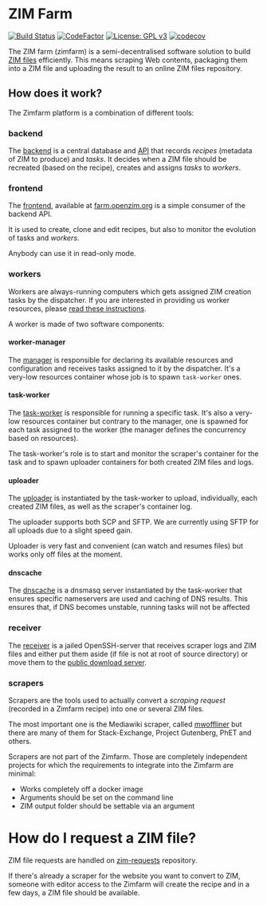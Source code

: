 # ZIM Farm

[![Build Status](https://github.com/openzim/zimfarm/workflows/CI/badge.svg?query=branch%3Amain)](https://github.com/openzim/zimfarm/actions?query=branch%3Amain)
[![CodeFactor](https://www.codefactor.io/repository/github/openzim/zimfarm/badge)](https://www.codefactor.io/repository/github/openzim/zimfarm)
[![License: GPL v3](https://img.shields.io/badge/License-GPLv3-blue.svg)](https://www.gnu.org/licenses/gpl-3.0)
[![codecov](https://codecov.io/gh/openzim/zimfarm/branch/main/graph/badge.svg)](https://codecov.io/gh/openzim/zimfarm)

The ZIM farm (zimfarm) is a semi-decentralised software solution to
build [ZIM files](http://www.openzim.org/) efficiently. This means scraping Web contents,
packaging them into a ZIM file and uploading the result to an online
ZIM files repository.

## How does it work?

The Zimfarm platform is a combination of different tools:

### backend

The [backend](https://ghcr.io/openzim/zimfarm-backend) is a central database and [API](https://api.farm.openzim.org/v2) that records _recipes_ (metadata of ZIM to produce) and _tasks_. It decides when a ZIM file should be recreated (based on the recipe), creates and assigns _tasks_ to _workers_.

### frontend

The [frontend](https://ghcr.io/openzim/zimfarm-ui), available at [farm.openzim.org](https://farm.openzim.org/) is a simple consumer of the backend API.

It is used to create, clone and edit recipes, but also to monitor the evolution of tasks and _workers_.

Anybody can use it in read-only mode.

### workers

Workers are always-running computers which gets assigned ZIM creation tasks by the dispatcher. If you are interested in providing us worker resources, please [read these instructions](https://github.com/openzim/zimfarm/blob/main/workers/README.md).

A worker is made of two software components:

#### worker-manager

The [manager](https://ghcr.io/openzim/zimfarm-worker-manager) is responsible for declaring its available resources and configuration and receives tasks assigned to it by the dispatcher. It's a very-low resources container whose job is to spawn `task-worker` ones.

#### task-worker

The [task-worker](https://ghcr.io/openzim/zimfarm-task-worker) is responsible for running a specific task. It's also a very-low resources container but contrary to the manager, one is spawned for each task assigned to the worker (the manager defines the concurrency based on resources).

The task-worker's role is to start and monitor the scraper's container for the task and to spawn uploader containers for both created ZIM files and logs.

#### uploader

The [uploader](https://ghcr.io/openzim/zimfarm-uploader) is instantiated by the task-worker to upload, individually, each created ZIM files, as well as the scraper's container log.

The uploader supports both SCP and SFTP. We are currently using SFTP for all uploads due to a slight speed gain.

Uploader is very fast and convenient (can watch and resumes files) but works only off files at the moment.

#### dnscache

The [dnscache](https://ghcr.io/openzim/zimfarm-dnscache) is a dnsmasq server instantiated by the task-worker that ensures specific nameservers are used and caching of DNS results. This ensures that, if DNS becomes unstable, running tasks will not be affected

### receiver

The [receiver](https://ghcr.io/openzim/zimfarm-receiver) is a jailed OpenSSH-server that receives scraper logs and ZIM files and either put them aside (if file is not at root of source directory) or move them to the [public download server](https://download.kiwix.org/zim/).

### scrapers

Scrapers are the tools used to actually convert a _scraping request_ (recorded in a Zimfarm recipe) into one or several ZIM files.

The most important one is the Mediawiki scraper, called [mwoffliner](https://ghcr.io/openzim/mwoffliner/) but there are many of them for Stack-Exchange, Project Gutenberg, PhET and others.

Scrapers are not part of the Zimfarm. Those are completely independent projects for which the requirements to integrate into the Zimfarm are minimal:

- Works completely off a docker image
- Arguments should be set on the command line
- ZIM output folder should be settable via an argument

# How do I request a ZIM file?

ZIM file requests are handled on [zim-requests](https://github.com/openzim/zim-requests/issues/new/choose) repository.

If there's already a scraper for the website you want to convert to ZIM, someone with editor access to the Zimfarm will create the recipe and in a few days, a ZIM file should be available.
